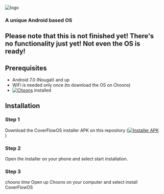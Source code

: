 ![logo](https://github.com/DrawDrimer/CloverflowOS/assets/121459810/4a2ceb80-de4d-460b-825d-d92644c253a7)
### A unique Android based OS
## Please note that this is not finished yet! There's no functionality just yet! Not even the OS is ready!

## Prerequisites

- Android 7.0 (Nougat) and up
- WiFi is needed only once (to download the OS on Choons)
- [![Choons](https://img.shields.io/badge/Choons-blue?logo=itunes&logoColor=white)](https://github.com/DrawDrimer/Choons-player) installed

## Installation

### Step 1
Download the CoverFlowOS installer APK on this repository ([![Installer APK](https://img.shields.io/badge/Installer_APK-2ea44f?logo=github&logoColor=white)](https://github.com/DrawDrimer/CoverflowOS/releases))

### Step 2
Open the installer on your phone and select start installation.

### Step 3
*choons time*
Open up Choons on your computer and select install CoverFlowOS
